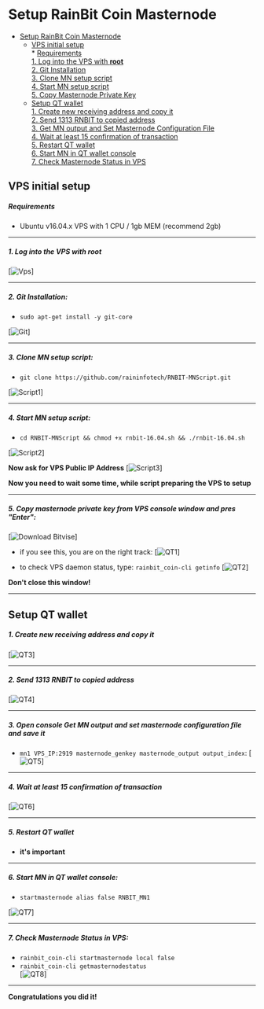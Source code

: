 # Setup RainBit Coin Masternode  
- [Setup RainBit Coin Masternode](#setup-rainbit-coin-masternode)  
  * [VPS initial setup](#vps-initial-setup)  
        * [Requirements](#requirements)   
         [1. Log into the VPS with **root**](#1-log-into-the-vps-with-root)  
         [2. Git Installation](#2-git-installation)  
         [3. Clone MN setup script](#3-clone-mn-setup-script)  
         [4. Start MN setup script](#4-start-mn-setup-script)  
         [5. Copy Masternode Private Key](#5-copy-masternode-private-key-from-vps-console-window-and-pres-enter)
  * [Setup QT wallet](#setup-qt-wallet)  
         [1. Create new receiving address and copy it](#1-create-new-receiving-address-and-copy-it)  
	 [2. Send 1313 RNBIT to copied address](#2-send-1313-rnbit-to-copied-address)  
	 [3. Get MN output and Set Masternode Configuration File](#3-open-console-get-mn-output-and-set-masternode-configuration-file-and-save-it)  
	 [4. Wait at least 15 confirmation of transaction](#4-wait-at-least-15-confirmation-of-transaction)  
         [5. Restart QT wallet](#5-restart-qt-wallet)  
         [6. Start MN in QT wallet console](#6-start-mn-in-qt-wallet-console)  
	 [7. Check Masternode Status in VPS](#7-check-masternode-status-in-vps)  

## VPS initial setup

##### Requirements
- Ubuntu v16.04.x VPS with 1 CPU / 1gb MEM (recommend 2gb) 

***
##### 1. Log into the VPS with **root**  
[![Vps](https://raw.githubusercontent.com/raininfotech/RNBIT-MNScript/master/assets/1.png)]
***
##### 2. Git Installation:  
- ```sudo apt-get install -y git-core```  

[![Git](https://raw.githubusercontent.com/raininfotech/RNBIT-MNScript/master/assets/2.png)]
***
##### 3. Clone MN setup script: 
- ```git clone https://github.com/raininfotech/RNBIT-MNScript.git```  

[![Script1](https://raw.githubusercontent.com/raininfotech/RNBIT-MNScript/master/assets/3.png)]
***
##### 4. Start MN setup script: 
- ```cd RNBIT-MNScript && chmod +x rnbit-16.04.sh && ./rnbit-16.04.sh```  

[![Script2](https://raw.githubusercontent.com/raininfotech/RNBIT-MNScript/master/assets/4.png)]  

**Now ask for VPS Public IP Address** 
[![Script3](https://raw.githubusercontent.com/raininfotech/RNBIT-MNScript/master/assets/5.png)]

**Now you need to wait some time, while script preparing the VPS to setup**  
***
##### 5. Copy masternode private key from VPS console window and pres "Enter":
[![Download Bitvise](https://raw.githubusercontent.com/raininfotech/RNBIT-MNScript/master/assets/6.png)] 

- if you see this, you are on the right track:
[![QT1](https://raw.githubusercontent.com/raininfotech/RNBIT-MNScript/master/assets/7.png)]

- to check VPS daemon status, type: ```rainbit_coin-cli getinfo```
[![QT2](https://raw.githubusercontent.com/raininfotech/RNBIT-MNScript/master/assets/8.png)]

**Don't close this window!** 
***		

## Setup QT wallet
##### 1. Create new receiving address and copy it
[![QT3](https://raw.githubusercontent.com/raininfotech/RNBIT-MNScript/master/assets/9.png)] 

***
##### 2. Send 1313 RNBIT to copied address
[![QT4](https://raw.githubusercontent.com/raininfotech/RNBIT-MNScript/master/assets/10.png)]
***
##### 3. Open console Get MN output and set masternode configuration file and save it
- ```mn1 VPS_IP:2919 masternode_genkey masternode_output output_index```:
[![QT5](https://raw.githubusercontent.com/raininfotech/RNBIT-MNScript/master/assets/11.png)]
***
##### 4. Wait at least 15 confirmation of transaction
[![QT6](https://raw.githubusercontent.com/raininfotech/RNBIT-MNScript/master/assets/12.png)]
***
##### 5. Restart QT wallet  
- **it's important**
***
##### 6. Start MN in QT wallet console:
- ```startmasternode alias false RNBIT_MN1```  

[![QT7](https://raw.githubusercontent.com/raininfotech/RNBIT-MNScript/master/assets/13.png)]
***
##### 7. Check Masternode Status in VPS:
- ```rainbit_coin-cli startmasternode local false``` 
- ```rainbit_coin-cli getmasternodestatus```  
[![QT8](https://raw.githubusercontent.com/raininfotech/RNBIT-MNScript/master/assets/14.png)]  
***
**Сongratulations you did it!**


